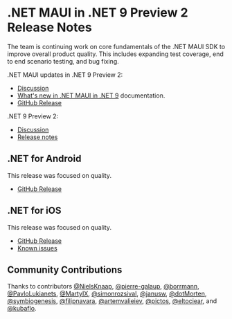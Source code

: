 # .NET MAUI in .NET 9 Preview 2 Release Notes

The team is continuing work on core fundamentals of the .NET MAUI SDK to improve overall product quality. This includes expanding test coverage, end to end scenario testing, and bug fixing.

.NET MAUI updates in .NET 9 Preview 2:

* [Discussion](https://github.com/dotnet/maui/discussions/21159)
* [What's new in .NET MAUI in .NET 9](https://learn.microsoft.com/dotnet/maui/whats-new/dotnet-9) documentation.
* [GitHub Release](https://aka.ms/maui9p2)

.NET 9 Preview 2:

* [Discussion](https://aka.ms/dotnet/9/preview2)
* [Release notes](https://github.com/dotnet/core/blob/main/release-notes/9.0/preview/preview2/README.md)

## .NET for Android

This release was focused on quality.

- [GitHub Release](https://github.com/dotnet/android/releases/)

## .NET for iOS

This release was focused on quality.

- [GitHub Release](https://github.com/xamarin/xamarin-macios/releases/)
- [Known issues](https://github.com/xamarin/xamarin-macios/wiki/Known-issues-in-.NET9)

## Community Contributions

Thanks to contributors [@NielsKnaap](https://github.com/NielsKnaap), [@pierre-galaup](https://github.com/pierre-galaup), [@borrmann](https://github.com/borrmann), [@PavloLukianets](https://github.com/PavloLukianets), [@MartyIX](https://github.com/MartyIX), [@simonrozsival](https://github.com/simonrozsival), [@janusw](https://github.com/janusw), [@dotMorten](https://github.com/dotMorten), [@symbiogenesis](https://github.com/symbiogenesis), [@filipnavara](https://github.com/filipnavara), [@artemvalieiev](https://github.com/artemvalieiev), [@pictos](https://github.com/pictos), [@eltociear](https://github.com/eltociear), and [@kubaflo](https://github.com/kubaflo).